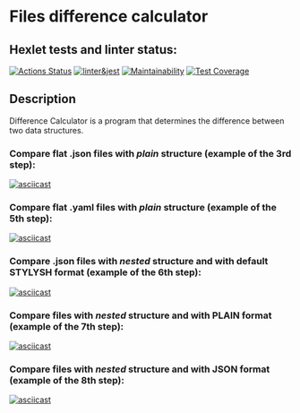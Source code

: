 # Files difference calculator


## Hexlet tests and linter status:

[![Actions Status](https://github.com/elen-oz/frontend-project-46/workflows/hexlet-check/badge.svg)](https://github.com/elen-oz/frontend-project-46/actions)
[![linter&jest](https://github.com/elen-oz/frontend-project-46/actions/workflows/linter&jest.yml/badge.svg)](https://github.com/elen-oz/frontend-project-46/actions)
[![Maintainability](https://api.codeclimate.com/v1/badges/b9ef39d04bc8f5341ea4/maintainability)](https://codeclimate.com/github/elen-oz/frontend-project-46/maintainability)
[![Test Coverage](https://api.codeclimate.com/v1/badges/b9ef39d04bc8f5341ea4/test_coverage)](https://codeclimate.com/github/elen-oz/frontend-project-46/test_coverage)


## Description
Difference Calculator is a program that determines the difference between two data structures.


### Compare flat .json files with *plain* structure (example of the 3rd step):

[![asciicast](https://asciinema.org/a/J8cwMLH4ZAqlcgBl8iuj4KTu2.svg)](https://asciinema.org/a/J8cwMLH4ZAqlcgBl8iuj4KTu2)

### Compare flat .yaml files with *plain* structure (example of the 5th step):

[![asciicast](https://asciinema.org/a/7tedpbPc53ce9LI2hAfnwTVtw.svg)](https://asciinema.org/a/7tedpbPc53ce9LI2hAfnwTVtw)

### Compare .json files with *nested* structure and with default STYLYSH format (example of the 6th step):

[![asciicast](https://asciinema.org/a/7LGo78sWJ3SbUNhIbRKUhFTHa.svg)](https://asciinema.org/a/7LGo78sWJ3SbUNhIbRKUhFTHa)

### Compare files with *nested* structure and with PLAIN format (example of the 7th step):

[![asciicast](https://asciinema.org/a/MOBzQvErcrSbFSsEJUg6atBXS.svg)](https://asciinema.org/a/MOBzQvErcrSbFSsEJUg6atBXS)

### Compare files with *nested* structure and with JSON format (example of the 8th step):

[![asciicast](https://asciinema.org/a/jvo4rAGQspApEl8I2ULZrYY2J.svg)](https://asciinema.org/a/jvo4rAGQspApEl8I2ULZrYY2J)